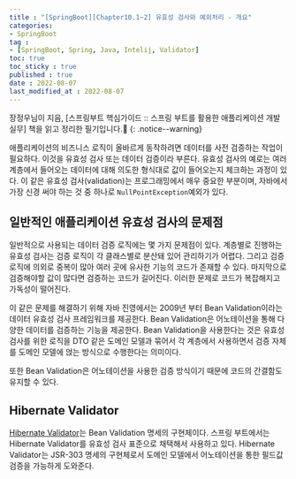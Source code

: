```yaml
---
title : "[SpringBoot][Chapter10.1~2] 유효성 검사와 예외처리 - 개요"
categories:
- SpringBoot
tag :
- [SpringBoot, Spring, Java, Intelij, Validator]
toc: true
toc_sticky : true
published : true
date : 2022-08-07
last_modified_at : 2022-08-07
---
```






장정우님이 지음, [스프링부트 핵심가이드 :: 스프링 부트를 활용한 애플리케이션 개발 실무] 책을 읽고 정리한 필기입니다.📢
{: .notice--warning}





애플리케이션의 비즈니스 로직이 올바르게 동작하려면 데이터를 사전 검증하는 작업이 필요하다. 이것을 유효성 검사 또는 데이터 검증이라 부른다. 유효성 검사의 예로는 여러 계층에서 들어오는 데이터에 대해 의도한 형식대로 값이 들어오는지 체크하는 과정이 있다. 이 같은 유효성 검사(validation)는 프로그래밍에서 매우 중요한 부분이며, 자바에서 가장 신경 써야 하는 것 중 하나로 `NullPointException`예외가 있다.



## 일반적인 애플리케이션 유효성 검사의 문제점

일반적으로 사용되는 데이터 검증 로직에는 몇 가지 문제점이 있다. 계층별로 진행하는 유효성 검사는 검증 로직이 각 클래스별로 분산돼 있어 관리하기가 어렵다. 그리고 검증 로직에 의외로 중복이 많아 여러 곳에 유사한 기능의 코드가 존재할 수 있다. 마지막으로 검증해야할 값이 많다면 검증하는 코드가 길어진다. 이러한 문제로 코드가 복잡해지고 가독성이 떨어진다.

이 같은 문제를 해결하기 위해 자바 진영에서는 2009년 부터 Bean Validation이라는 데이터 유효성 검사 프레임워크를 제공한다. Bean Validation은 어노테이션을 통해 다양한 데이터를 검증하는 기능을 제공한다. Bean Validation을 사용한다는 것은 유효성 검사를 위한 로직을 DTO 같은 도메인 모델과 묶어서 각 계층에서 사용하면서 검증 자체를 도메인 모델에 얹는 방식으로 수행한다는 의미이다.

또한 Bean Validation은 어노테이션을 사용한 검증 방식이기 때문에 코드의 간결함도 유지할 수 있다.



## Hibernate Validator

<a href="https://hibernate.org/validator/" target="_blank">Hibernate Validator</a>는 Bean Validation 명세의 구현체이다. 스프링 부트에서는 Hibernate Validator를 유효성 검사 표준으로 채택해서 사용하고 있다. Hibernate Validator는 JSR-303 명세의 구현체로서 도메인 모델에서 어노테이션을 통한 필드값 검증을 가능하게 도와준다.
